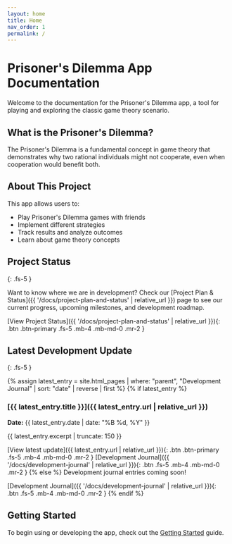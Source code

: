 ```yaml
---
layout: home
title: Home
nav_order: 1
permalink: /
---
```


# Prisoner's Dilemma App Documentation

Welcome to the documentation for the Prisoner's Dilemma app, a tool for playing and exploring the classic game theory scenario.

## What is the Prisoner's Dilemma?

The Prisoner's Dilemma is a fundamental concept in game theory that demonstrates why two rational individuals might not cooperate, even when cooperation would benefit both.

## About This Project

This app allows users to:
- Play Prisoner's Dilemma games with friends
- Implement different strategies
- Track results and analyze outcomes
- Learn about game theory concepts

## Project Status
{: .fs-5 }

Want to know where we are in development? Check our [Project Plan & Status]({{ '/docs/project-plan-and-status' | relative_url }}) page to see our current progress, upcoming milestones, and development roadmap.

[View Project Status]({{ '/docs/project-plan-and-status' | relative_url }}){: .btn .btn-primary .fs-5 .mb-4 .mb-md-0 .mr-2 }

## Latest Development Update
{: .fs-5 }

{% assign latest_entry = site.html_pages | where: "parent", "Development Journal" | sort: "date" | reverse | first %}
{% if latest_entry %}
### [{{ latest_entry.title }}]({{ latest_entry.url | relative_url }})
**Date:** {{ latest_entry.date | date: "%B %d, %Y" }}

{{ latest_entry.excerpt | truncate: 150 }}

[View latest update]({{ latest_entry.url | relative_url }}){: .btn .btn-primary .fs-5 .mb-4 .mb-md-0 .mr-2 }
[Development Journal]({{ '/docs/development-journal' | relative_url }}){: .btn .fs-5 .mb-4 .mb-md-0 .mr-2 }
{% else %}
Development journal entries coming soon!

[Development Journal]({{ '/docs/development-journal' | relative_url }}){: .btn .fs-5 .mb-4 .mb-md-0 .mr-2 }
{% endif %}

## Getting Started

To begin using or developing the app, check out the [Getting Started](docs/getting-started) guide.